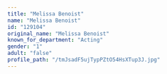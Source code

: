 ```yaml
---
title: "Melissa Benoist"
name: "Melissa Benoist"
id: "129104"
original_name: "Melissa Benoist"
known_for_department: "Acting"
gender: "1"
adult: "false"
profile_path: "/tmJsadF5ujTypPZtO54HsXTup3J.jpg"
---
```


